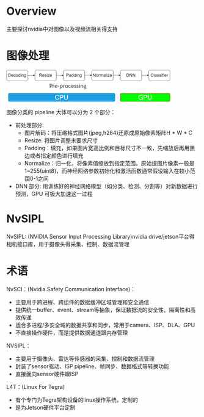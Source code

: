 # Overview

主要探讨nvidia中对图像以及视频流相关得支持

# 图像处理

![AI图像分类处理](./doc/image_classify_process.png)

图像分类的 pipeline 大体可以分为 2 个部分：
* 前处理部分:
  *  图片解码：将压缩格式图片(jpeg,h264)还原成原始像素矩阵H * W * C
  *  Resize: 将图片调整未要求尺寸
  *  Padding：填充，如果图片宽高比例和目标尺寸不一致，先缩放后再用黑边或者指定颜色进行填充
  *  Normalize：归一化，将像素值缩放到指定范围。原始提图片像素一般是1~255(uint8)，而神经网络参数初始化和激活函数通常假设输入在较小范围0-1之间
* DNN 部分: 用训练好的神经网络模型（如分类、检测、分割等）对新数据进行预测，GPU 可极大加速这一过程

# NvSIPL

NvSIPL: (NVIDIA Sensor Input Processing Library)nvidia drive/jetson平台得相机接口库，用于摄像头得采集、控制、数据流管理

# 术语

NvSCI：(Nvidia Safety Communication Interface)：
* 主要用于跨进程、跨组件的数据缓冲区域管理和安全通信
* 提供统一buffer、event、stream等抽象，保证数据流的安全性，隔离性和高效传递
* 适合多进程/多安全域的数据共享和同步，常用于camera、ISP、DLA、GPU
* 不直接操作硬件，而是提供数据通道跟内存管理

NVSIPL：
* 主要用于摄像头、雷达等传感器的采集、控制和数据流管理
* 封装了sensor驱动、ISP pipeline、帧同步、数据格式等转换功能
* 直接面向sensor硬件跟ISP

L4T：(Linux For Tegra)
- 有个专门为Tegra架构设备的linux操作系统，定制的
- 是为Jetson硬件平台定制